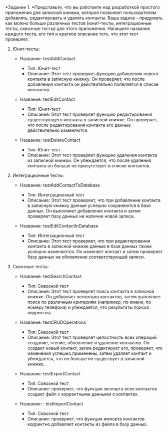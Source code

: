 *Задание 1. *Представьте, что вы работаете над разработкой простого приложения для записной книжки, которое позволяет пользователям добавлять, редактировать и удалять контакты.
Ваша задача - придумать как можно больше различных тестов (юнит-тесты, интеграционные тесты, сквозные тесты) для этого приложения. Напишите название каждого теста, его тип и краткое описание того, что этот тест проверяет.

1. Юнит-тесты:
   - Название: testAddContact
     - Тип: Юнит-тест
     - Описание: Этот тест проверяет функцию добавления нового контакта в записную книжку. Он проверяет, что после добавления контакта он действительно появляется в списке контактов.
   - Название: testEditContact
     - Тип: Юнит-тест
     - Описание: Этот тест проверяет функцию редактирования существующего контакта в записной книжке. Он проверяет, что после редактирования контакта его данные действительно изменяются.

   - Название: testDeleteContact
     - Тип: Юнит-тест
     - Описание: Этот тест проверяет функцию удаления контакта из записной книжки. Он убеждается, что после удаления контакта он больше не присутствует в списке контактов.

2. Интеграционные тесты:
   - Название: testAddContactToDatabase
     - Тип: Интеграционный тест
     - Описание: Этот тест проверяет, что при добавлении контакта в записную книжку данные успешно сохраняются в базе данных. Он выполняет добавление контакта и затем проверяет базу данных на наличие новой записи.

   - Название: testEditContactInDatabase
     - Тип: Интеграционный тест
     - Описание: Этот тест проверяет, что при редактировании контакта в записной книжке данные в базе данных также успешно изменяются. Он изменяет контакт и затем проверяет базу данных на обновление соответствующей записи.

3. Сквозные тесты:
   - Название: testSearchContact
     - Тип: Сквозной тест
     - Описание: Этот тест проверяет поиск контакта в записной книжке. Он добавляет несколько контактов, затем выполняет поиск по различным критериям (например, по имени, по номеру телефона) и убеждается, что результаты поиска корректны.

   - Название: testCRUDOperations
     - Тип: Сквозной тест
     - Описание: Этот тест проверяет целостность всех операций: создание, чтение, обновление и удаление контактов. Он создает новый контакт, затем редактирует его, проверяет, что изменения успешно применены, затем удаляет контакт и убеждается, что он больше не существует в записной книжке.

   - Название: testExportContact
     - Тип: Сквозной тест
     - Описание: проверяет, что функция экспорта всех контактов создает файл с корректными данными о контактах.

   - Название: : testImportContact
     - Тип: Сквозной тест
     - Описание: проверяет, что функция импорта контактов корректно добавляет контакты из файла в базу данных.
